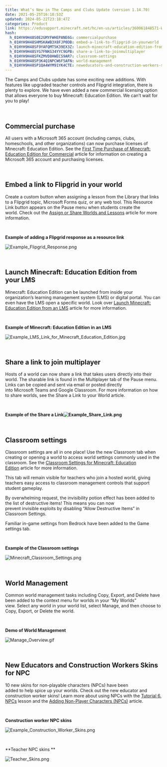 ```yaml
---
title: What’s New in The Camps and Clubs Update (version 1.14.70)
date: 2021-05-25T16:18:53Z
updated: 2024-05-22T23:18:47Z
categories: Product
link: https://edusupport.minecraft.net/hc/en-us/articles/360061848571-What-s-New-in-The-Camps-and-Clubs-Update-version-1-14-70
hash:
  h_01HYH9H48S0E2GMYFWHEPANE6G: commercialpurchase
  h_01HYH9H48SHMSKAWB3X8FJP0DB: embed-a-link-to-flipgrid-in-yourworld
  h_01HYH9H48SF9YAFQMT5K39EX3Z: launch-minecraft-education-edition-from-yourlms
  h_01HYH9H48SYG7FNKG34YYC9GPB: share-a-link-to-joinmultiplayer
  h_01HYH9H48SFKZMVD8HWECS9AR7: classroom-settings
  h_01HYH9H48SP3K4Q1NPCW6F5AFN: world-management
  h_01HYH9H48SP1QA4WYM91YK4CTE: neweducators-and-construction-workers-skins-fornpc
---
```


The Camps and Clubs update has some exciting new additions. With features like upgraded teacher controls and Flipgrid integration, there is plenty to explore. We have even added a new commercial licensing option that allows everyone to buy Minecraft: Education Edition. We can’t wait for you to play! 

 

## Commercial purchase 

All users with a Microsoft 365 account (including camps, clubs, homeschools, and other organizations) can now purchase licenses of Minecraft: Education Edition. See the [First Time Purchase of Minecraft: Education Edition for Commercial](https://aka.ms/MEEFirstCommercialPurchase) article for information on creating a Microsoft 365 account and purchasing licenses. 

 

## Embed a link to Flipgrid in your world 

Create a custom button when assigning a lesson from the Library that links to a Flipgrid topic, Microsoft Forms quiz, or any web tool. This Resource Link button appears on the Pause menu when students create the world. Check out the [Assign or Share Worlds and Lessons](https://aka.ms/MEEShareWorldsLessons) article for more information. 

 

**Example of adding a Flipgrid response as a resource link**

![Example_Flipgrid_Response.png](https://edusupport.minecraft.net/hc/article_attachments/360096415432)

 

## Launch Minecraft: Education Edition from your LMS  

Minecraft: Education Edition can be launched from inside your organization’s learning management system (LMS) or digital portal. You can even have the LMS open a specific world. Look over [Launch Minecraft: Education Edition from an LMS](https://aka.ms/MEELaunchFromLMS) article for more information.   

 

**Example of Minecraft: Education Edition in an LMS**

![Example_LMS_Link_for_Minecraft_Education_Edition.jpg](https://edusupport.minecraft.net/hc/article_attachments/360096415392)

 

## Share a link to join multiplayer 

Hosts of a world can now share a link that takes users directly into their world. The sharable link is found in the Multiplayer tab of the Pause menu. Links can be copied and sent via email or posted directly into Microsoft Teams and Google Classroom. For more information on how to share worlds, see the Share a Link to your World article. 

 

**Example of the Share a Link![Example_Share_Link.png](https://edusupport.minecraft.net/hc/article_attachments/360096403711)**

 

## Classroom settings 

Classroom settings are all in one place! Use the new Classroom tab when creating or opening a world to access world settings commonly used in the classroom. See the [Classroom Settings for Minecraft: Education Edition](https://aka.ms/MEEClassroomSettings) article for more information. 

This tab will remain visible for teachers who join a hosted world, giving teachers easy access to classroom management controls that support student gameplay. 

By overwhelming request, the invisibility potion effect has been added to the list of destructive items! This means you can now prevent invisible exploits by disabling “Allow Destructive Items” in Classroom Settings.  

Familiar in-game settings from Bedrock have been added to the Game settings tab. 

 

**Example of the Classroom settings** 

![Minecraft_Classroom_Settings.png](https://edusupport.minecraft.net/hc/article_attachments/360096403691)

 

## World Management  

Common world management tasks including Copy, Export, and Delete have been added to the context menu for worlds in your “My Worlds” view. Select any world in your world list, select Manage, and then choose to Copy, Export, or Delete the world.

 

**Demo of World Management**

![Manage_Overview.gif](https://edusupport.minecraft.net/hc/article_attachments/360096415272)

 

## New Educators and Construction Workers Skins for NPC  

10 new skins for non-playable characters (NPCs) have been added to help spice up your worlds. Check out the new educator and construction worker skins! Learn more about using NPCs with the [Tutorial 6. NPCs](https://education.minecraft.net/trainings/tutorial-6-6-npcs) lesson and the [Adding Non-Player Characters (NPCs)](https://aka.ms/MEEAddNPCs) article. 

 

**Construction worker NPC skins**

![Example_Construction_Worker_Skins.png](https://edusupport.minecraft.net/hc/article_attachments/360096403331)

 

**Teacher NPC skins **

![Teacher_Skins.png](https://edusupport.minecraft.net/hc/article_attachments/360096415032)
